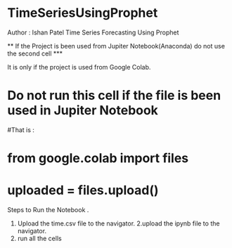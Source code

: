 # TimeSeriesUsingProphet
Author : Ishan Patel
Time Series Forecasting Using Prophet

** If the Project is been used from Jupiter Notebook(Anaconda) do not use the second cell ***

It is only if the project is used from Google Colab. 

# Do not run this cell if the file is been used in Jupiter Notebook 
#That is : 
# from google.colab import files
# uploaded = files.upload()


Steps to Run the Notebook .

1. Upload the time.csv file to the navigator.
2.upload the ipynb file to the navigator.
3. run all the cells
